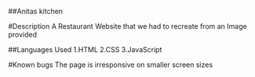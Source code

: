 ##Anitas kitchen

#Description
A Restaurant Website that we had to recreate from an Image provided

##Languages Used
1.HTML
2.CSS
3.JavaScript


#Known bugs
The page is irresponsive on smaller screen sizes
